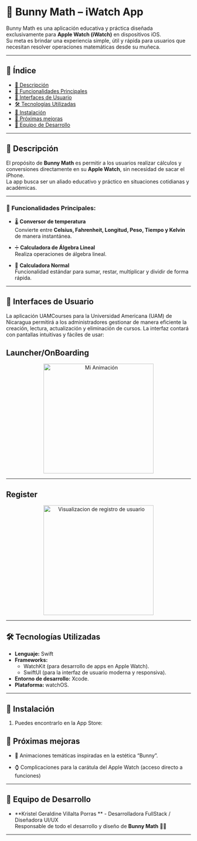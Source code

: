 # 🐰 Bunny Math – iWatch App  

Bunny Math es una aplicación educativa y práctica diseñada exclusivamente para **Apple Watch (iWatch)** en dispositivos iOS.  
Su meta es brindar una experiencia simple, útil y rápida para usuarios que necesitan resolver operaciones matemáticas desde su muñeca.  

---

## 📌 Índice
- [📖 Descripción](#-descripción)
- [🎯 Funcionalidades Principales ](#-funcionalidades-principales)
- [📱 Interfaces de Usuario](#-interfaces-de-usuario)
- [🛠️ Tecnologías Utilizadas  ](#-tecnologías-utilizadas)
- [🚀 Instalación](#-instalación)
- [📌 Próximas mejoras](#-próximas-mejoras)
- [👥 Equipo de Desarrollo](#-equipo-de-desarrollo)


---
## 📖 Descripción


El propósito de **Bunny Math** es permitir a los usuarios realizar cálculos y conversiones directamente en su **Apple Watch**, sin necesidad de sacar el iPhone.  
La app busca ser un aliado educativo y práctico en situaciones cotidianas y académicas.  

---

### 🎯 Funcionalidades Principales:

- 🌡️ **Conversor de temperatura**  
  Convierte entre **Celsius, Fahrenheit, Longitud, Peso, Tiempo y Kelvin** de manera instantánea.  

- ➗ **Calculadora de Álgebra Lineal**  
  Realiza operaciones de álgebra lineal.  

- 🔢 **Calculadora Normal**  
  Funcionalidad estándar para sumar, restar, multiplicar y dividir de forma rápida.  

---

## 📱 Interfaces de Usuario

La aplicación UAMCourses para la Universidad Americana (UAM) de Nicaragua permitirá a los administradores gestionar de manera eficiente la creación, lectura, actualización y eliminación de cursos. La interfaz contará con pantallas intuitivas y fáciles de usar:

## Launcher/OnBoarding

<p align="center">
  <img src="Images/Onboarding.gif" alt="Mi Animación" width="300" heigth="400" />
</p>


---

## Register

<p align="center">
  <img src="Images/Register.gif" alt="Visualizacion de registro de usuario" width="300" heigth="400" />
</p>


---

## 🛠️ Tecnologías Utilizadas  

- **Lenguaje:** Swift  
- **Frameworks:**  
  - WatchKit (para desarrollo de apps en Apple Watch).  
  - SwiftUI (para la interfaz de usuario moderna y responsiva).  
- **Entorno de desarrollo:** Xcode.  
- **Plataforma:** watchOS.  

---

## 🚀 Instalación

1. Puedes encontrarlo en la App Store: 

## 📌 Próximas mejoras

- 🎨 Animaciones temáticas inspiradas en la estética “Bunny”.

- ⌚ Complicaciones para la carátula del Apple Watch (acceso directo a funciones)

---
## 👥 Equipo de Desarrollo

- **Kristel Geraldine Villalta Porras ** - Desarrolladora FullStack / Diseñadora UI/UX  
  Responsable de todo el desarrollo y diseño de **Bunny Math** 🐰📱  

---
